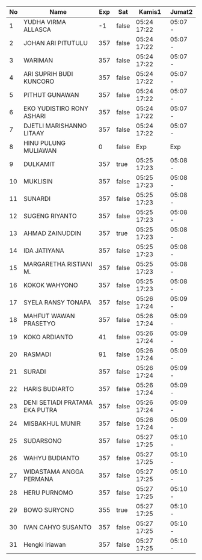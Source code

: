 | No | Name | Exp | Sat | Kamis1 | Jumat2 |
|-----|-----|-----|-----|-----|-----|
| 1 | YUDHA VIRMA ALLASCA | -1 | false | 05:24 17:22 | 05:07 - |
| 2 | JOHAN ARI PITUTULU | 357 | false | 05:24 17:22 | 05:07 - |
| 3 | WARIMAN | 357 | false | 05:24 17:22 | 05:07 - |
| 4 | ARI SUPRIH BUDI KUNCORO | 357 | false | 05:24 17:22 | 05:07 - |
| 5 | PITHUT GUNAWAN | 357 | false | 05:24 17:22 | 05:07 - |
| 6 | EKO YUDISTIRO RONY ASHARI | 357 | false | 05:24 17:22 | 05:07 - |
| 7 | DJETLI MARISHANNO LITAAY | 357 | false | 05:24 17:22 | 05:07 - |
| 8 | HINU PULUNG MULIAWAN | 0 | false | Exp | Exp |
| 9 | DULKAMIT | 357 | true | 05:25 17:23 | 05:08 - |
| 10 | MUKLISIN | 357 | false | 05:25 17:23 | 05:08 - |
| 11 | SUNARDI | 357 | false | 05:25 17:23 | 05:08 - |
| 12 | SUGENG RIYANTO | 357 | false | 05:25 17:23 | 05:08 - |
| 13 | AHMAD ZAINUDDIN | 357 | true | 05:25 17:23 | 05:08 - |
| 14 | IDA JATIYANA | 357 | false | 05:25 17:23 | 05:08 - |
| 15 | MARGARETHA RISTIANI M. | 357 | false | 05:25 17:23 | 05:08 - |
| 16 | KOKOK WAHYONO | 357 | false | 05:25 17:23 | 05:08 - |
| 17 | SYELA RANSY TONAPA | 357 | false | 05:26 17:24 | 05:09 - |
| 18 | MAHFUT WAWAN PRASETYO | 357 | false | 05:26 17:24 | 05:09 - |
| 19 | KOKO ARDIANTO | 41 | false | 05:26 17:24 | 05:09 - |
| 20 | RASMADI | 91 | false | 05:26 17:24 | 05:09 - |
| 21 | SURADI | 357 | false | 05:26 17:24 | 05:09 - |
| 22 | HARIS BUDIARTO | 357 | false | 05:26 17:24 | 05:09 - |
| 23 | DENI SETIADI PRATAMA EKA PUTRA | 357 | false | 05:26 17:24 | 05:09 - |
| 24 | MISBAKHUL MUNIR | 357 | false | 05:26 17:24 | 05:09 - |
| 25 | SUDARSONO | 357 | false | 05:27 17:25 | 05:10 - |
| 26 | WAHYU BUDIANTO | 357 | false | 05:27 17:25 | 05:10 - |
| 27 | WIDASTAMA ANGGA PERMANA | 357 | false | 05:27 17:25 | 05:10 - |
| 28 | HERU PURNOMO | 357 | false | 05:27 17:25 | 05:10 - |
| 29 | BOWO SURYONO | 355 | true | 05:27 17:25 | 05:10 - |
| 30 | IVAN CAHYO SUSANTO | 357 | false | 05:27 17:25 | 05:10 - |
| 31 | Hengki Iriawan | 357 | false | 05:27 17:25 | 05:10 - |
